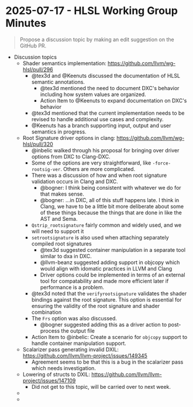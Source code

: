 # 2025-07-17 - HLSL Working Group Minutes

> Propose a discussion topic by making an edit suggestion on the GitHub PR.

* Discussion topics
  * Shader semantics implementation: https://github.com/llvm/wg-hlsl/pull/296
    * @tex3d and @Keenuts discussed the documentation of HLSL semantic annotations.
      * @tex3d mentioned the need to document DXC's behavior including how system values are organized.
      * Action Item to @Keenuts to expand documentation on DXC's behavior
    * @tex3d mentioned that the current implementation needs to be revised to handle additional use cases and complexity.
    * @Keenuts has a branch supporting input, output and user semantics in progress.
  * Root Signature driver options in clang: https://github.com/llvm/wg-hlsl/pull/320
    * @inbelic walked through his proposal for bringing over driver options from DXC to Clang-DXC.
    * Some of the options are very straightforward, like `-force-rootsig-ver`. Others are more complicated.
    * There was a discussion of how and when root signature validation occurs in Clang and DXC.
      * @bogner: I think being consistent with whatever we do for that makes sense.
      * @bogner: ...in DXC, all of this stuff happens late. I think in Clang, we have to be a little bit more deliberate about some of these things because the things that are done in like the AST and Sema.
    * `Qstrip_rootsignature` fairly common and widely used, and we will need to support it
    * `setrootsignature` is also used when attaching separately compiled root signatures
      * @tex3d suggested container manipulation in a separate tool similar to dxa in DXC.
      * @llvm-beanz suggested adding support in objcopy which would align with idomatic practices in LLVM and Clang
      * Driver options could be implemented in terms of an external tool for compatability and made more efficient later if performance is a problem.
    * @tex3d noted that the `verifyrootsignature` validates the shader bindings against the root signature. This option is essential for ensuring the validity of the root signature and shader combination
    * The `Frs` option was also discussed.
      * @bogner suggested adding this as a driver action to post-process the output file
    * Action Item to @inbelic: Create a scenario for `objcopy` support to handle container manipulation support.
  * Scalarizer pass generating invalid DXIL: https://github.com/llvm/llvm-project/issues/149345
    * Agreement seems to be that this is a bug in the scalarizer pass which needs investigation.
  * Lowering of structs to DXIL: https://github.com/llvm/llvm-project/issues/147109
    * Did not get to this topic, will be carried over to next week.
  * <placeholder topic>
  * <placeholder topic>